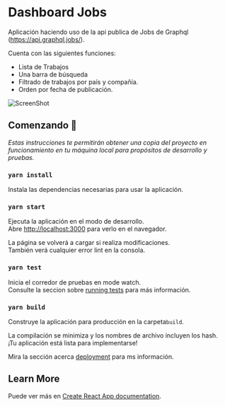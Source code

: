 # Dashboard Jobs
Aplicación haciendo uso de la api publica de Jobs de Graphql (https://api.graphql.jobs/).

Cuenta con las siguientes funciones:
* Lista de Trabajos
* Una barra de búsqueda
* Filtrado de trabajos por país y compañía.
* Orden por fecha de publicación.

![ScreenShot](https://raw.github.com/real2412/react-graphql-typescript-jobs/master/src/assets/preview.png)

## Comenzando 🚀

_Estas instrucciones te permitirán obtener una copia del proyecto en funcionamiento en tu máquina local para propósitos de desarrollo y pruebas._

### `yarn install`

Instala las dependencias necesarias para usar la aplicación.<br />

### `yarn start`

Ejecuta la aplicación en el modo de desarrollo.<br />
Abre [http://localhost:3000](http://localhost:3000) para verlo en el navegador.

La página se volverá a cargar si realiza modificaciones.<br />
También verá cualquier error lint en la consola.

### `yarn test`

Inicia el corredor de pruebas en mode watch.<br />
Consulte la seccion sobre [running tests](https://facebook.github.io/create-react-app/docs/running-tests) para más información.

### `yarn build`

Construye la aplicación para producción en la carpeta`build`.<br />

La compilación se minimiza y los nombres de archivo incluyen los hash.<br />
¡Tu aplicación está lista para implementarse!

Mira la sección acerca [deployment](https://facebook.github.io/create-react-app/docs/deployment) para ms información.

## Learn More

Puede ver más en [Create React App documentation](https://facebook.github.io/create-react-app/docs/getting-started).

